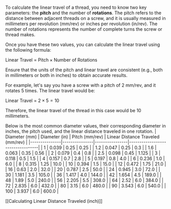 To calculate the linear travel of a thread, you need to know two key parameters: the **pitch** and the number of **rotations**. The pitch refers to the distance between adjacent threads on a screw, and it is usually measured in millimeters per revolution (mm/rev) or inches per revolution (in/rev). The number of rotations represents the number of complete turns the screw or thread makes.

Once you have these two values, you can calculate the linear travel using the following formula:

Linear Travel = $\text{Pitch}\times\text{Number of Rotations}$

Ensure that the units of the pitch and linear travel are consistent (e.g., both in millimeters or both in inches) to obtain accurate results.

For example, let's say you have a screw with a pitch of 2 mm/rev, and it rotates 5 times. The linear travel would be:

Linear Travel = $2\times5=10$

Therefore, the linear travel of the thread in this case would be 10 millimeters.

Below is the most common diameter values, their corresponding diameter in inches, the pitch used, and the linear distance traveled in one rotation.
| Diameter (mm) | Diameter (in) | Pitch (mm/rev) | Linear Distance Traveled (mm/rev) |
|---------------|---------------|----------------|----------------------------------|
| 1             | 0.039         | 0.25           | 0.25                             |
| 1.2           | 0.047         | 0.25           | 0.3                              |
| 1.6           | 0.063         | 0.35           | 0.56                             |
| 2             | 0.079         | 0.4            | 0.8                              |
| 2.5           | 0.098         | 0.45           | 1.125                            |
| 3             | 0.118         | 0.5            | 1.5                              |
| 4             | 0.157         | 0.7            | 2.8                              |
| 5             | 0.197         | 0.8            | 4.0                              |
| 6             | 0.236         | 1.0            | 6.0                              |
| 8             | 0.315         | 1.25           | 10.0                             |
| 10            | 0.394         | 1.5            | 15.0                             |
| 12            | 0.472         | 1.75           | 21.0                             |
| 16            | 0.63          | 2.0            | 32.0                             |
| 20            | 0.787         | 2.5            | 50.0                             |
| 24            | 0.945         | 3.0            | 72.0                             |
| 30            | 1.181         | 3.5            | 105.0                            |
| 36            | 1.417         | 4.0            | 144.0                            |
| 42            | 1.654         | 4.5            | 189.0                            |
| 48            | 1.89          | 5.0            | 240.0                            |
| 56            | 2.205         | 5.5            | 308.0                            |
| 64            | 2.52          | 6.0            | 384.0                            |
| 72            | 2.835         | 6.0            | 432.0                            |
| 80            | 3.15          | 6.0            | 480.0                            |
| 90            | 3.543         | 6.0            | 540.0                            |
| 100           | 3.937         | 6.0            | 600.0                            |

[[Calculating Linear Distance Traveled (inch)]]
